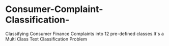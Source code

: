 # Consumer-Complaint-Classification-
Classifying Consumer Finance Complaints into 12 pre-defined classes.It's a Multi Class Text Classification Problem
